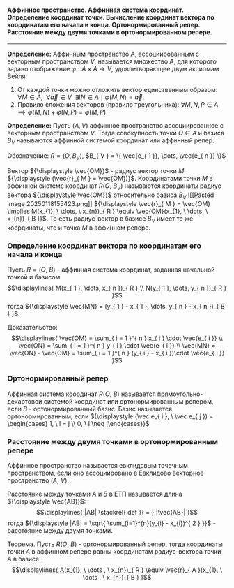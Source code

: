 #### Аффинное пространство. Аффинная система координат. Определение координат точки. Вычисление координат вектора по координатам его начала и конца. Ортонормированный репер. Расстояние между двумя точками в ортонормированном репере.
---
**Определение:** Аффинным пространство $A$, ассоциированным с векторным пространством $V$, называется множество $A$, для которого задано отображение $\varphi : A \times A \to V$, удовлетворяющее двум аксиомам Вейля:
1. От каждой точки можно отложить вектор единственным образом: $\forall M \in A, \ \ \forall \vec{a} \in V \ \ \exists! N \in A \mid \varphi(M, N) = \vec{a}$. 
2. Правило сложения векторов (правило треугольника):  $\forall M, N, P \in A \implies \varphi (M, N) + \varphi(N, P) = \varphi(M ,P)$. 

**Определение:** Пусть $(A, V)$ аффинное пространство ассоциированное с векторным пространством $V$. Тогда совокупность точки $O \in A$ и базиса $B_{ V }$ называются аффинной системой координат или аффинный репер. 

Обозначение: $R = (O, B_{ V })$, $B_{ V } = \{ \vec{e_{ 1 }}, \dots, \vec{e_{ n }} \}$ 

Вектор ${\displaystyle \vec{OM}}$ - радиус вектор точки ${\displaystyle M}$. ${\displaystyle (\vec{r}_{ M } = \vec{OM})}$.
Координатами точки ${\displaystyle M}$ в аффинной системе координат ${\displaystyle R(O, \ B_{ V })}$ называются координаты радиус вектора ${\displaystyle \vec{OM}}$ относительно базиса ${\displaystyle B_{ V }}$
![[Pasted image 20250118155423.png]]
${\displaystyle \vec{r}_{ M } = \vec{OM} \implies M(x_{1}, \ \dots, \ x_{n})_{ R } \equiv \vec{OM}(x_{1}, \ \dots, \ x_{n})_{ B }}$. То есть радиус-вектор в базисе ${\displaystyle B_{ V }}$ имеет те же координаты, что и точка ${\displaystyle M}$ в аффинном репере.

### Определение координат вектора по координатам его начала и конца
Пусть ${\displaystyle R= (O, \ B)}$ - аффинная система координат, заданная начальной точкой и базисом 
$$\displaylines{
M(x_{ 1 }, \dots, x_{ n })_{ R } \\ 
N(y_{ 1 }, \dots, y_{ n })_{ R }
}$$
тогда ${\displaystyle \vec{MN} = (y_{ 1 } - x_{ 1 }, \dots, y_{ n } - x_{ n })_{ B } }$.

Доказательство:
$$\displaylines{
\vec{OM} = \sum_{ i = 1 }^{ n } x_{ i } \cdot \vec{e_{ i }} \\ 
\vec{ON} = \sum_{ i = 1 }^{ n } y_{ i } \cdot  \vec{e_{ i }} \\ 
\vec{MN} = \vec{ON} - \vec{OM} = \sum_{ i = 1 }^{ n } (y_{ i } - x_{ i })\cdot  \vec{e_{ i }} 
}$$
### Ортонормированный репер
Аффинная система координат ${\displaystyle R(O, \ B)}$ называется прямоугольно-декартовой системой координат или ортонормированным репером, если ${\displaystyle B}$ - ортонормированный базис.
Базис называется ортонормированным, если ${\displaystyle (\vec e_{ i }, \ \vec e_{ j }) = \begin{cases} 1, \ i = j \\ 0, \  i \neq j\end{cases}}$

### Расстояние между двумя точками в ортонормированным репере
Аффинное пространство называется евклидовым точечным пространством, если оно ассоциировано в Евклидово векторное пространство ${\displaystyle (A, \ V)}$.

Расстояние между точками ${\displaystyle A}$ и ${\displaystyle B}$ в ЕТП называется длина ${\displaystyle \vec{AB}}$:
$$\displaylines{
|AB| \stackrel{ def }{ = } |\vec{AB}|
}$$
тогда ${\displaystyle |AB| = \sqrt{ \sum_{i=1}^{n}(y_{i} - x_{i})^{ 2 } }}$ - расстояние между двумя точками.

Теорема. Пусть ${\displaystyle R(O, \ B)}$ - ортонормированный репер, тогда координаты точки ${\displaystyle A}$ в аффинном репере равны координатам радиус-вектора точки ${\displaystyle A}$ в базисе.
$$\displaylines{
A(x_{1}, \  \dots , \  x_{n})_{ R } \equiv \vec{r}_{ A }(x_{1}, \  \dots , \  x_{n})_{ B }
}$$
